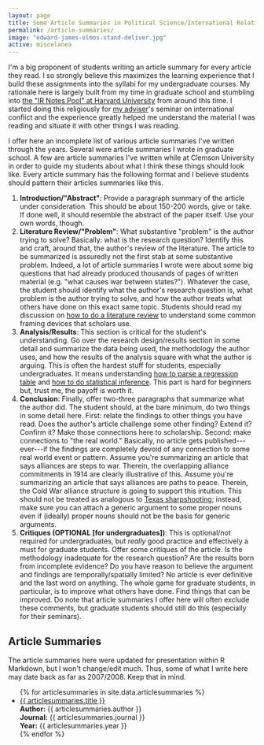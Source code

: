 ```yaml
---
layout: page
title: Some Article Summaries in Political Science/International Relations
permalink: /article-summaries/
image: "edward-james-olmos-stand-deliver.jpg"
active: miscelanea
---
```


I'm a big proponent of students writing an article summary for every article they read. I so strongly believe this maximizes the learning experience that I build these assignments into the syllabi for my undergraduate courses. My rationale here is largely built from my time in graduate school and stumbling into [the "IR Notes Pool" at Harvard University](http://www.olivialau.org/ir/) from around this time. I started doing this religiously for [my adviser](https://dmgibler.people.ua.edu)'s seminar on international conflict and the experience greatly helped me understand the material I was reading and situate it with other things I was reading.

I offer here an incomplete list of various article summaries I've written through the years. Several were article summaries I wrote in graduate school. A few are article summaries I've written while at Clemson University in order to guide my students about what I think these things should look like. Every article summary has the following format and I believe students should pattern their articles summaries like this.

1. **Introduction/"Abstract"**: Provide a paragraph summary of the article under consideration. This should be about 150-200 words, give or take. If done well, it should resemble the abstract of the paper itself. Use your own words, though.
2. **Literature Review/"Problem"**: What substantive "problem" is the author trying to solve? Basically: what is the research question? Identify this and craft, around that, the author's review of the literature. The article to be summarized is assuredly not the first stab at some substantive problem. Indeed, a lot of article summaries I wrote were about some big questions that had already produced thousands of pages of written material (e.g. "what causes war between states?"). Whatever the case, the student should identify what the author's research question is, what problem is the author trying to solve, and how the author treats what others have done on this exact same topic. Students should read my discussion on [how to do a literature review](http://svmiller.com/blog/2014/11/how-to-do-a-literature-review/) to understand some common framing devices that scholars use.
3. **Analysis/Results**: This section is critical for the student's understanding. Go over the research design/results section in some detail and summarize the data being used, the methodology the author uses, and how the results of the analysis square with what the author is arguing. This is often the hardest stuff for students, especially undergraduates. It means understanding [how to parse a regression table](http://svmiller.com/blog/2014/08/reading-a-regression-table-a-guide-for-students/) and [how to do statistical inference](http://svmiller.com/blog/2020/03/what-explains-british-attitudes-toward-immigration-a-pedagogical-example/). This part is hard for beginners but, trust me, the payoff is worth it.
4. **Conclusion**: Finally, offer two-three paragraphs that summarize what the author did. The student should, at the bare minimum, do two things in some detail here. First: relate the findings to other things you have read. Does the author's article challenge some other finding? Extend it? Confirm it? Make those connections here to scholarship. Second: make connections to "the real world." Basically, no article gets published---ever---if the findings are completely devoid of any connection to some real world event or pattern. Assume you're summarizing an article that says alliances are steps to war. Therein, the overlapping alliance commitments in 1914 are clearly illustrative of this. Assume you're summarizing an article that says alliances are paths to peace. Therein, the Cold War alliance structure is going to support this intuition. This should not be treated as analogous to [Texas sharpshooting](https://yourlogicalfallacyis.com/the-texas-sharpshooter); instead, make sure you can attach a generic argument to some proper nouns even if (ideally) proper nouns should not be the basis for generic arguments.
5. **Critiques (OPTIONAL [for undergraduates])**: This is optional/not required for undergraduates, but *really* good practice and effectively a must for graduate students. Offer some critiques of the article. Is the methodology inadequate for the research question? Are the results born from incomplete evidence? Do you have reason to believe the argument and findings are temporally/spatially limited? No article is ever definitive and the last word on anything. The whole game for graduate students, in particular, is to improve what others have done. Find things that can be improved. Do note that article summaries I offer here will often exclude these comments, but graduate students should still do this (especially for their seminars).


## Article Summaries

The article summaries here were updated for presentation within R Markdown, but I won't change/edit much. Thus, some of what I write here may date back as far as 2007/2008. Keep that in mind.

<ul id="archive">
{% for articlesummaries in site.data.articlesummaries %}
      <li class="archiveposturl">
        <span><a href="{{ site.url }}/svm-article-summaries/{{ articlesummaries.dirname }}/{{ articlesummaries.filename }}.pdf">{{ articlesummaries.title }}</a></span><br>
<span class = "postlower">
<strong>Author:</strong> {{ articlesummaries.author }}<br /><strong>Journal:</strong> {{ articlesummaries.journal }}<br /><strong>Year:</strong> {{ articlesummaries.year }}</span>
      </li>
{% endfor %}
</ul>

